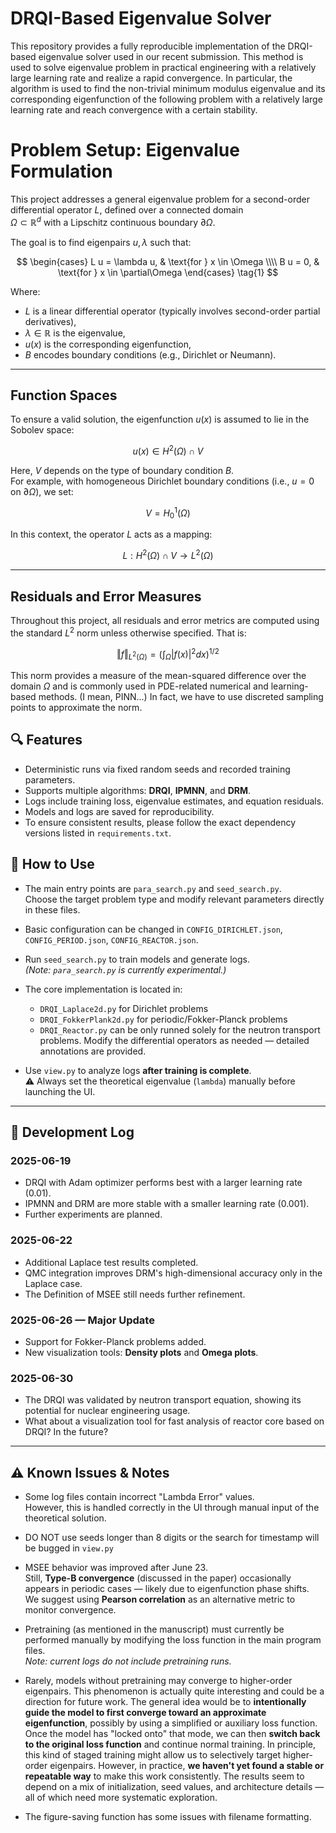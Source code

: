 # DRQI-Based Eigenvalue Solver

This repository provides a fully reproducible implementation of the DRQI-based eigenvalue solver used in our recent submission. This method is used to solve eigenvalue problem in practical engineering with a relatively large learning rate and realize a rapid convergence. In particular, the algorithm is used to find the non-trivial minimum modulus eigenvalue and its corresponding eigenfunction of the following problem with a relatively large learning rate and reach convergence with a certain stability.

# Problem Setup: Eigenvalue Formulation

This project addresses a general eigenvalue problem for a second-order differential operator $L$, defined over a connected domain  
$\Omega\subset\mathbb{R}^d$ with a Lipschitz continuous boundary $\partial\Omega$.

The goal is to find eigenpairs $u, \lambda$ such that:

$$
\begin{cases}
L u = \lambda u, & \text{for } x \in \Omega \\\\
B u = 0, & \text{for } x \in \partial\Omega
\end{cases}
\tag{1}
$$

Where:
- $L$ is a linear differential operator (typically involves second-order partial derivatives),
- $\lambda\in\mathbb{R}$ is the eigenvalue,
- $u(x)$ is the corresponding eigenfunction,
- $B$ encodes boundary conditions (e.g., Dirichlet or Neumann).

---

## Function Spaces

To ensure a valid solution, the eigenfunction $u(x)$ is assumed to lie in the Sobolev space:

$$
u(x) \in H^2(\Omega) \cap V
$$

Here, $V$ depends on the type of boundary condition $B$.  
For example, with homogeneous Dirichlet boundary conditions (i.e., $u = 0$ on $\partial\Omega$), we set:

$$
V = H_0^1(\Omega)
$$

In this context, the operator $L$ acts as a mapping:

$$
L : H^2(\Omega) \cap V \rightarrow L^2(\Omega)
$$

---

## Residuals and Error Measures

Throughout this project, all residuals and error metrics are computed using the standard $L^2$ norm unless otherwise specified. That is:

$$
\Vert f\Vert_{L^2(\Omega)} = \left( \int_\Omega |f(x)|^2 dx \right)^{1/2}
$$

This norm provides a measure of the mean-squared difference over the domain $\Omega$ and is commonly used in PDE-related numerical and learning-based methods. (I mean, PINN...)
In fact, we have to use discreted sampling points to approximate the norm.


## 🔍 Features
- Deterministic runs via fixed random seeds and recorded training parameters.
- Supports multiple algorithms: **DRQI**, **IPMNN**, and **DRM**.
- Logs include training loss, eigenvalue estimates, and equation residuals.
- Models and logs are saved for reproducibility.
- To ensure consistent results, please follow the exact dependency versions listed in `requirements.txt`.

## 🚀 How to Use

- The main entry points are `para_search.py` and `seed_search.py`.  
  Choose the target problem type and modify relevant parameters directly in these files.

- Basic configuration can be changed in `CONFIG_DIRICHLET.json`, `CONFIG_PERIOD.json`, `CONFIG_REACTOR.json`.

- Run `seed_search.py` to train models and generate logs.  
  *(Note: `para_search.py` is currently experimental.)*

- The core implementation is located in:
  - `DRQI_Laplace2d.py` for Dirichlet problems  
  - `DRQI_FokkerPlank2d.py` for periodic/Fokker-Planck problems
  - `DRQI_Reactor.py` can be only runned solely for the neutron transport problems.
  Modify the differential operators as needed — detailed annotations are provided.

- Use `view.py` to analyze logs **after training is complete**.  
  ⚠️ Always set the theoretical eigenvalue (`lambda`) manually before launching the UI.

---

## 📅 Development Log

### 2025-06-19
- DRQI with Adam optimizer performs best with a larger learning rate (0.01).
- IPMNN and DRM are more stable with a smaller learning rate (0.001).
- Further experiments are planned.

### 2025-06-22
- Additional Laplace test results completed.
- QMC integration improves DRM's high-dimensional accuracy only in the Laplace case.
- The Definition of MSEE still needs further refinement.

### 2025-06-26 — Major Update
- Support for Fokker-Planck problems added.
- New visualization tools: **Density plots** and **Omega plots**.

### 2025-06-30
- The DRQI was validated by neutron transport equation, showing its potential for nuclear engineering usage.
- What about a visualization tool for fast analysis of reactor core based on DRQI? In the future?

---

## ⚠️ Known Issues & Notes

- Some log files contain incorrect "Lambda Error" values.  
  However, this is handled correctly in the UI through manual input of the theoretical solution.

- DO NOT use seeds longer than 8 digits or the search for timestamp will be bugged in `view.py`

- MSEE behavior was improved after June 23.  
  Still, **Type-B convergence** (discussed in the paper) occasionally appears in periodic cases — likely due to eigenfunction phase shifts.  
  We suggest using **Pearson correlation** as an alternative metric to monitor convergence.

- Pretraining (as mentioned in the manuscript) must currently be performed manually by modifying the loss function in the main program files.  
  *Note: current logs do not include pretraining runs.*

- Rarely, models without pretraining may converge to higher-order eigenpairs. This phenomenon is actually quite interesting and could be a direction for future work. The general idea would be to **intentionally guide the model to first converge toward an approximate eigenfunction**, possibly by using a simplified or auxiliary loss function. Once the model has "locked onto" that mode, we can then **switch back to the original loss function** and continue normal training.  In principle, this kind of staged training might allow us to selectively target higher-order eigenpairs. However, in practice, **we haven't yet found a stable or repeatable way** to make this work consistently. The results seem to depend on a mix of initialization, seed values, and architecture details — all of which need more systematic exploration.

- The figure-saving function has some issues with filename formatting.
